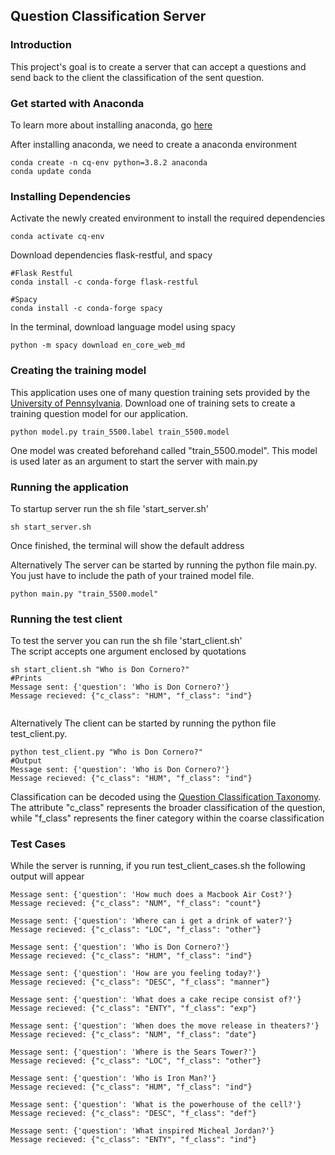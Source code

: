 ## Question Classification Server

### Introduction
This project's goal is to create a server that can accept a questions and send back to the client the classification of 
the sent question.

### Get started with Anaconda
To learn more about installing anaconda, go [here](https://docs.anaconda.com/anaconda/install/)

After installing anaconda, we need to create a anaconda environment

```
conda create -n cq-env python=3.8.2 anaconda
conda update conda
```

### Installing Dependencies

Activate the newly created environment to install the required dependencies
```
conda activate cq-env
```

Download dependencies flask-restful, and spacy
```
#Flask Restful
conda install -c conda-forge flask-restful

#Spacy
conda install -c conda-forge spacy

```

In the terminal, download language model using spacy

```
python -m spacy download en_core_web_md
```

### Creating the training model
This application uses one of many question training sets provided by the [University of Pennsylvania](https://cogcomp.seas.upenn.edu/Data/QA/QC/).
Download one of training sets to create a training question model for our application.
```
python model.py train_5500.label train_5500.model
```

One model was created beforehand called "train_5500.model". This model is used later as an argument to start the server
with main.py

### Running the application
To startup server run the sh file 'start_server.sh'
```
sh start_server.sh
```

Once finished, the terminal will show the default address

Alternatively The server can be started by running the python file main.py.
You just have to include the path of your trained model file.
```
python main.py "train_5500.model"
```

### Running the test client
To test the server you can run the sh file 'start_client.sh'\
The script accepts one argument enclosed by quotations
```
sh start_client.sh "Who is Don Cornero?"
#Prints
Message sent: {'question': 'Who is Don Cornero?'}
Message recieved: {"c_class": "HUM", "f_class": "ind"}
 
```

Alternatively The client can be started by running the python file test_client.py.
```
python test_client.py "Who is Don Cornero?"
#Output
Message sent: {'question': 'Who is Don Cornero?'}
Message recieved: {"c_class": "HUM", "f_class": "ind"}

```

Classification can be decoded using the [Question Classification Taxonomy](https://cogcomp.seas.upenn.edu/Data/QA/QC/definition.html).
The attribute "c_class" represents the broader classification of the question, while "f_class" represents the finer category within the coarse classification


### Test Cases
While the server is running, if you run test_client_cases.sh the following output will appear
```
Message sent: {'question': 'How much does a Macbook Air Cost?'}
Message recieved: {"c_class": "NUM", "f_class": "count"}

Message sent: {'question': 'Where can i get a drink of water?'}
Message recieved: {"c_class": "LOC", "f_class": "other"}

Message sent: {'question': 'Who is Don Cornero?'}
Message recieved: {"c_class": "HUM", "f_class": "ind"}

Message sent: {'question': 'How are you feeling today?'}
Message recieved: {"c_class": "DESC", "f_class": "manner"}

Message sent: {'question': 'What does a cake recipe consist of?'}
Message recieved: {"c_class": "ENTY", "f_class": "exp"}

Message sent: {'question': 'When does the move release in theaters?'}
Message recieved: {"c_class": "NUM", "f_class": "date"}

Message sent: {'question': 'Where is the Sears Tower?'}
Message recieved: {"c_class": "LOC", "f_class": "other"}

Message sent: {'question': 'Who is Iron Man?'}
Message recieved: {"c_class": "HUM", "f_class": "ind"}

Message sent: {'question': 'What is the powerhouse of the cell?'}
Message recieved: {"c_class": "DESC", "f_class": "def"}

Message sent: {'question': 'What inspired Micheal Jordan?'}
Message recieved: {"c_class": "ENTY", "f_class": "ind"}
```
